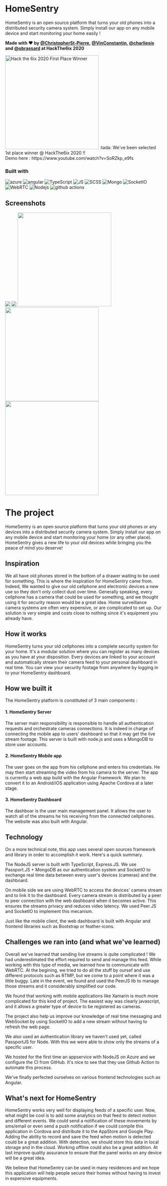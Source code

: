 # HomeSentry
HomeSentry is an open source platform that turns your old phones into a distributed security camera system. Simply install our app on any mobile device and start monitoring your home easily !

**Made with :heart: by [@ChristopherSt-Pierre](https://github.com/ChristopherSt-Pierre), [@VinConstantin](https://github.com/VinConstantin), [@charliesis](https://github.com/charliesis) and [@obrassard](https://github.com/obrassard) at HackThe6ix 2020**

<img alt="Hack the 6ix 2020 First Place Winner" src="./screenshots/ht6-win.png" width="300" />
:tada: We've been selected 1st place winner @ HackThe6ix 2020 !!

<br/>
Demo here : https://www.youtube.com/watch?v=SoRZkp_e9fs


<!-- ### Check it out !

| Environment | Url |
| ----------- | --- |
| HomeSentry Server | https://homesentry-server.cloud.obrassard.ca |
| HomeSentry Dashboard | https://homesentry.netlify.app |
| HomeSentry Mobile Client | https://homesentry-mobile.netlify.app | -->

### Built with 
<p>
    <img alt="azure" src="https://img.shields.io/badge/-Azure-0089D6?style=for-the-badge&logo=microsoft+Azure&logoColor=white" />
    <img alt="angular" src="https://img.shields.io/badge/-Angular-DD0031?style=for-the-badge&logo=angular&logoColor=white" />
    <img alt="TypeScript" src="https://img.shields.io/badge/-TypeScript-007ACC?style=for-the-badge&logo=typescript&logoColor=white" />
    <img alt="JS" src="https://img.shields.io/badge/-JavaScript-yellow?style=for-the-badge&logo=javascript&logoColor=white" />   
    <img alt="SCSS" src="https://img.shields.io/badge/-Scss-E10098?style=for-the-badge&logo=sass&logoColor=white" />
    <img alt="Mongo" src="https://img.shields.io/badge/-MongoDB-47A248?style=for-the-badge&logo=mongodb&logoColor=white" />
    <img alt="SocketIO" src="https://img.shields.io/badge/-Socket.IO-010101?style=for-the-badge&logo=socket.io&logoColor=white" />
    <img alt="WebRTC" src="https://img.shields.io/badge/-WebRTC-3423A6?style=for-the-badge&logo=webrtc&logoColor=white" />
    <img alt="Nodejs" src="https://img.shields.io/badge/-Nodejs-43853d?style=for-the-badge&logo=Node.js&logoColor=white" />
    <img alt="github actions" src="https://img.shields.io/badge/-Github_Actions-000?style=for-the-badge&logo=github&logoColor=white" />
</p>

## Screenshots 

<img src="./screenshots/desktop-login.png" />
<img src="./screenshots/desktop.png" />
<img src="./screenshots/mobile-login.png" width="300"/>
<img src="./screenshots/mobile.png" width="300" />
<img src="./screenshots/mobile-video.png"  width="300"/>

# The project 

HomeSentry is an open source platform that turns your old phones or any devices into a distributed security camera system. Simply install our app on any mobile device and start monitoring your home (or any other place). HomeSentry gives a new life to your old devices while bringing you the peace of mind you deserve!

## Inspiration

We all have old phones stored in the bottom of a drawer waiting to be used for something. This is where the inspiration for HomeSentry came from. Indeed, We wanted to give our old cellphone and electronic devices a new use so they don't only collect dust over time. Generally speaking, every cellphone has a camera that could be used for something, and we thought using it for security reason would be a great idea. Home surveillance camera systems are often very expensive, or are complicated to set up. Our solution is very simple and costs close to nothing since it's equipment you already have.

## How it works

HomeSentry turns your old cellphones into a complete security system for your home. It's a modular solution where you can register as many devices as you have at your disposition. Every devices are linked to your account and automatically stream their camera feed to your personal dashboard in real time. You can view your security footage from anywhere by logging in to your HomeSentry dashboard.

## How we built it

The HomeSentry platform is constituted of 3 main components :

#### 1. HomeSentry Server

The server main responsibility is responsible to handle all authentication requests and orchestrate cameras connections. It is indeed in charge of connecting the mobile app to users' dashboard so that it may get the live stream footage. This server is built with node.js and uses a MongoDB to store user accounts.

#### 2. HomeSentry Mobile app

The user goes on the app from his cellphone and enters his credentials. He may then start streaming the video from his camera to the server. The app is currently a web app build with the Angular Framework. We plan to convert it to an Android/iOS application using Apache Cordova at a later stage.

#### 3. HomeSentry Dashboard

The dashboar is the user main management panel. It allows the user to watch all of the streams he his receiving from the connected cellphones. The website was also built with Angular.

## Technology

On a more technical note, this app uses several open sources framework and library in order to accomplish it work. Here's a quick summary.

The NodeJS server is built with TypeScript, Express.JS. We use Passport.JS + MongoDB as our authentication system and SocketIO to exchange real time data between every user's devices (cameras) and the dashboard.

On mobile side we are using WebRTC to access the devices' camera stream and to link it to the dashboard. Every camera stream is distributed by a peer to peer connection with the web dashboard when it becomes active. This ensures the streams privacy and reduces video latency. We used Peer.JS and SocketIO to implement this mecanism.

Just like the mobile client, the web dashboard is built with Angular and frontend libraries such as Bootstrap or feather-icons.

## Challenges we ran into (and what we've learned)

Overall we've learned that sending live streams is quite complicated !
We had underestimated the effort required to send and manage this feed. While working with this type of media, we learned how to communicate with WebRTC. At the begining, we tried to do all the stuff by oursef and use different protocols such as RTMP, but we come to a point where it was a little buggy. Late in the event, we found and used the PeerJS lib to manage those streams and it considerably simplified our code.

We found that working with mobile applications like Xamarin is much more complicated for this kind of project. The easiest way was clearly javascript, and it allows a greater type of device to be registered as cameras. 

The project also help us improve our knowledge of real time messaging and WebSocket by using SocketIO to add a new stream without having to refresh the web page.

We also used an authentication library we haven't used yet, called PassportJS for Node. With this we were able to show only the streams of a specific user.

We hosted for the first time an appservice with NodeJS on Azure and we configure the CI from GitHub. It's nice to see that they use Github Action to automate this process.

We've finally perfected ourselves on various frontend technologies such as Angular.

## What's next for HomeSentry

HomeSentry works very well for displaying feeds of a specific user. Now, what might be cool is to add some analytics on that feed to detect motion and different events. We could send a notification of these movements by sms/email or even send a push notification if we could compile this application in Cordova and distribute it to the AppStore and Google Play. Adding the ability to record and save the feed when motion is detected could be a great addition. With detection, we should store this data in local storage and in the cloud. Working offline could also be a great addition. At last improve quality assurance to ensure that the panel works on any device will be a great idea.

We believe that HomeSentry can be used in many residences and we hope this application will help people secure their homes without having to invest in expensive equipments.
